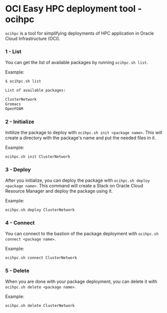 # OCI Easy HPC deployment tool - ocihpc

`ocihpc` is a tool for simplifying deployments of HPC application in Oracle Cloud Infrastructure (OCI).



### 1 - List
You can get the list of available packages by running `ocihpc.sh list`.

Example:

```sh
$ ocihpc.sh list

List of available packages:

ClusterNetwork
Gromacs
OpenFOAM
```

### 2 - Initialize
Initilize the package to deploy with `ocihpc.sh init <package name>`. This will create a directory with the package's name and put the needed files in it.

Example:

```sh
ocihpc.sh init ClusterNetwork
```

### 3 - Deploy
After you initialize, you can deploy the package with `ocihpc.sh deploy <package name>`. This command will create a Stack on Oracle Cloud Resource Manager and deploy the package using it.

Example:

```sh
ocihpc.sh deploy ClusterNetwork
```

### 4 - Connect
You can connect to the bastion of the package deployment with `ocihpc.sh connect <package name>`.

Example:

```sh
ocihpc.sh connect ClusterNetwork
```

### 5 - Delete
When you are done with your package deployment, you can delete it with `ocihpc.sh delete <package name>`.

Example:
```sh
ocihpc.sh delete ClusterNetwork
```
